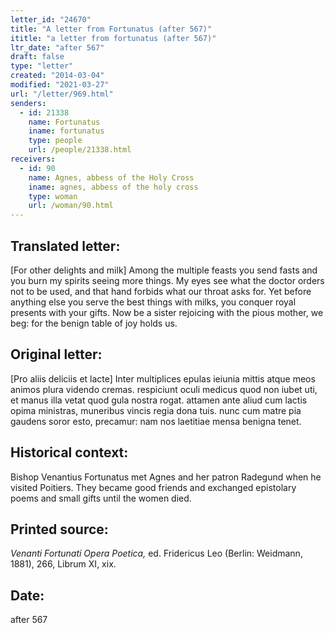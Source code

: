 ```yaml
---
letter_id: "24670"
title: "A letter from Fortunatus (after 567)"
ititle: "a letter from fortunatus (after 567)"
ltr_date: "after 567"
draft: false
type: "letter"
created: "2014-03-04"
modified: "2021-03-27"
url: "/letter/969.html"
senders:
  - id: 21338
    name: Fortunatus
    iname: fortunatus
    type: people
    url: /people/21338.html
receivers:
  - id: 90
    name: Agnes, abbess of the Holy Cross
    iname: agnes, abbess of the holy cross
    type: woman
    url: /woman/90.html
---
```

<h2> Translated letter:</h2>[For other delights and milk]
Among the multiple feasts you send fasts
and you burn my spirits seeing more things.
My eyes see what the doctor orders not to be used,
and that hand forbids what our throat asks for.
Yet before anything else you serve the best things with milks,
you conquer royal presents with your gifts.
Now be a sister rejoicing with the pious mother, we beg:
for the benign table of joy holds us.
<h2 class="mt-4"> Original letter:</h2>[Pro aliis deliciis et lacte]
Inter multiplices epulas ieiunia mittis
atque meos animos plura videndo cremas.
respiciunt oculi medicus quod non iubet uti,
et manus illa vetat quod gula nostra rogat.
attamen ante aliud cum lactis opima ministras,
muneribus vincis regia dona tuis.
nunc cum matre pia gaudens soror esto, precamur:
nam nos laetitiae mensa benigna tenet.
<h2 class="mt-4"> Historical context:</h2>Bishop Venantius Fortunatus met Agnes and her patron Radegund when he visited Poitiers. They became good friends and exchanged epistolary poems and small gifts until the women died.
<h2 class="mt-4"> Printed source:</h2><p><em>Venanti Fortunati Opera Poetica,</em> ed. Fridericus Leo (Berlin: Weidmann, 1881), 266, Librum XI, xix.</p><h2 class="mt-4"> Date:</h2>after 567
